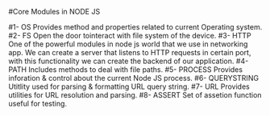 #Core Modules in NODE JS

#1- OS
Provides method and properties related to current Operating system.
#2- FS
Open the door tointeract with file system of the device.
#3- HTTP
One of the powerful modules in node js world that we use in networking app. We can create a server that listens to
HTTP requests in certain port, with this functionality we can create the backend of our application.
#4- PATH
Includes methods to deal with file paths.
#5- PROCESS
Provides inforation & control about the current Node JS process.
#6- QUERYSTRING
Utitlity used for parsing & formatting URL query string.
#7- URL
Provides utilities for URL resolution and parsing.
#8- ASSERT
Set of assetion function useful for testing.
